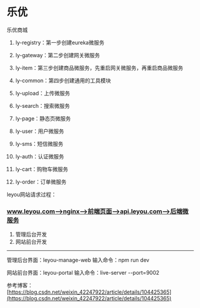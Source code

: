 # 乐优
乐优商城

1. ly-registry：第一步创建eureka微服务

2. ly-gateway：第二步创建网关微服务

3. ly-item：第三步创建商品微服务，先重启网关微服务，再重启商品微服务

4. ly-common：第四步创建通用的工具模块

5. ly-upload：上传微服务

6. ly-search：搜索微服务

7. ly-page：静态页微服务

8. ly-user：用户微服务

9. ly-sms：短信微服务

10. ly-auth：认证微服务

11. ly-cart：购物车微服务

12. ly-order：订单微服务


leyou网站请求过程：

### www.leyou.com-->nginx-->前端页面-->api.leyou.com-->后端微服务

1. 管理后台开发
2. 网站前台开发

---
管理后台界面：leyou-manage-web
输入命令：npm run dev

网站前台界面：leyou-portal
输入命令：live-server --port=9002

参考博客：[https://blog.csdn.net/weixin_42247922/article/details/104425365](https://blog.csdn.net/weixin_42247922/article/details/104425365)
